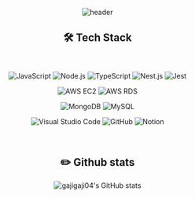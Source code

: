 <div align="center">
  
  ![header](https://capsule-render.vercel.app/api?type=Waving&text=How%20to%20use%20me)
</div>

<div align="center"> 


## 🛠️ Tech Stack

<br/>

![JavaScript](https://img.shields.io/badge/JavaScript-F7DF1E.svg?&style=for-the-badge&logo=JavaScript&logoColor=white)
![Node.js](https://img.shields.io/badge/Node.js-339933.svg?&style=for-the-badge&logo=Node.js&logoColor=white)
![TypeScript](https://img.shields.io/badge/TypeScript-3178C6.svg?&style=for-the-badge&logo=TypeScript&logoColor=white)
![Nest.js](https://img.shields.io/badge/Nest.js-E0234E.svg?&style=for-the-badge&logo=Nest.js&logoColor=white)
![Jest](https://img.shields.io/badge/Testing%20Framework-Jest-C21325.svg?&style=for-the-badge&logo=Jest&logoColor=white)

![AWS EC2](https://img.shields.io/badge/AWS%20Services-EC2-FF9900.svg?&style=for-the-badge&logo=Amazon%20AWS&logoColor=white)
![AWS RDS](https://img.shields.io/badge/AWS%20Services-RDS-527FFF.svg?&style=for-the-badge&logo=Amazon%20AWS&logoColor=white)

![MongoDB](https://img.shields.io/badge/MongoDB-47A248.svg?&style=for-the-badge&logo=MongoDB&logoColor=white)
![MySQL](https://img.shields.io/badge/MySQL-4479A1.svg?&style=for-the-badge&logo=MySQL&logoColor=white)

![Visual Studio Code](https://img.shields.io/badge/Visual%20Studio%20Code-007ACC.svg?&style=for-the-badge&logo=Visual%20Studio%20Code&logoColor=white)
![GitHub](https://img.shields.io/badge/GitHub-181717.svg?&style=for-the-badge&logo=GitHub&logoColor=white)
![Notion](https://img.shields.io/badge/Notion-000000.svg?&style=for-the-badge&logo=Notion&logoColor=white)

<br/>



## ✏️ Github stats

![gajigaji04's GitHub stats](https://github-readme-stats.vercel.app/api?username=gajigaji04&show_icons=true&theme=discord_old_blurple)


</div> 

